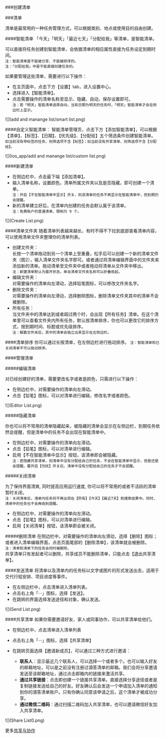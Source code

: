 ###创建清单

###清单

清单是最常用的一种任务管理方式，可以根据类别、地点或使用目的自由创建。

####智能清单
「今天」「明天」「最近七天」「分配给我」等清单，是智能清单。  

可以直接将任务创建到智能清单，会依据清单的相应属性直接为任务设定到期时间。
<br >`注：智能清单是不能被分享、不能被排序的。`
<br >`注：「分配给我」中是不能直接创建任务的。`

如果要管理这些清单，需要进行以下操作：
* 在主页面中，点击下方【设置】tab，进入设置中心。
* 选择进入【智能清单】。
* 点击需要操作的清单名称至显示、隐藏、自动，保存设置即可。
<br >`注：若「明天」智能清单选择自动，当有日期为明天的任务时，「明天」智能清单才会在侧边栏上显示。`

![](add and manange list/smart list.png)

####自定义智能清单：
智能清单管理页，点击下方【添加智能清单】，可以根据【清单】、【标签】、【日期】、【优先级】、【分配给】五个筛选条件创建智能清单。
<br >`如当前没有带标签的任务，则筛选项不含【标签】；如当前没有共享清单，则筛选项不含【分配给】。`

![](ios_app/add and manange list/custom list.png)

####新建清单
* 在侧边栏中，点击最下端【添加清单】。
* 输入清单名称，设置颜色，清单所属文件夹以及是否隐藏，即可创建一个清单。
<br>`注：开启【不在智能清单中显示】开关，则该清单的任务不再显示在智能清单中，但到期仍会提醒。`
* 新的清单建立好后，在清单内创建的任务会默认属于该清单。  
`注：免费账户的普通清单，限制为 9 个。`

![](Create List.png)

####清单文件夹
随着清单列表越来越长，有时不得不下拉到底部查看清单内容，可以使用清单文件夹整理你的清单列表。
* 创建文件夹：  
长按一个清单拖动到另一个清单上至重叠，松手后可以创建一个新的清单文件夹（图2），输入清单文件夹名字即可。或者通过将清单编辑界面中的文件夹来添加新的清单。拖动清单至文件夹中或者拖动将清单从文件夹中移出。
<br >`注：新建清单默认为展开状态，单击清单文件夹名称可以折叠收起。`
* 编辑文件夹：  
对需要操作的清单向左滑动，选择铅笔图标，可以修改文件夹名字。
* 删除文件夹：  
对需要操作的清单向左滑动，选择删除图标，删除清单文件夹其中的清单不会被删除。
* 所有任务：  
当文件夹中的清单达到或者超过两个时，会出现【所有任务】清单。在这个清单里可以查看文件夹内所有任务，默认按清单排序，你也可以更改它的排序方式，按到期时间、标题或优先级排序。
<br >`注：解散文件夹后，其中的清单会独立出来显示在左侧边栏。`

####清单排序
你可以通过长按清单，在左侧边栏进行拖动排序。
`注：智能清单和已关闭清单不可以拖动排序。`

####管理清单

#####编辑清单

对已经创建好的清单，需要更改名字或者是颜色，只需进行以下操作：
* 在侧边栏中，对需要操作的清单向左滑动。
* 点击【铅笔】图标，可以对清单进行编辑，修改名字或者颜色。

![](Editor List.png)

#####隐藏清单

你也可以将不常用的清单隐藏起来，被隐藏的清单会显示在左侧边栏，到期任务依然会提醒，但是清单中的任务不会出现在智能清单中。
* 在侧边栏中，对需要操作的清单向左滑动。
* 点击【铅笔】图标，可以对清单进行编辑。
* 启用【不在智能清单中显示】按钮，该清单即会被隐藏。  
`注：若隐藏共享清单，则清单中没有分配给自己的任务，不会在智能清单中显示，但是还是会提醒。要开启【勿扰】开关后，清单中没有分配给自己的任务才不会提醒。`

#####关闭清单

为了保持界面清爽, 同时提高应用运行速度, 你可以将不常用的或者不活跃的清单暂时关闭。
<br >`注：关闭清单后，清单内任务将不再出现在【所有】【今天】【最近7天】和搜索结果中。同时，清单中的任务也不会再收到提醒。`
* 在侧边栏中，对需要操作的清单向左滑动。
* 点击【铅笔】图标，可以对清单进行编辑。
* 启用【关闭清单】按钮，该清单即会被关闭。

#####删除清单
在侧边栏中，对需要操作的清单向左滑动，选择【删除】图标；或者进入清单编辑界面，点击页面尾部的【删除清单】，该清单就会被删除。
<br>`注：清单和清单下的任务会同时被删除。`
<br >共享清单只有发起者可以删除，共享成员不能删除清单，只能点击【退出共享清单】。

####发送清单
将清单以及清单内的任务标以文字或图片的形式发送出去，适用于交代行程安排、项目进度等事件。
* 在左侧边栏中，点击清单进入清单列表。
* 点击右上角「···」图标，选择【发送】。
* 在跳转的界面选择发送途径和对象，确认发送。

![](Send List.png)

####共享清单
如果你需要邀请好友、家人或同事协作，可以共享清单给他们。
* 在侧边栏中，点击清单进入清单列表
* 点击右上角「···」图标，选择【共享清单】
* 在跳转页面选择【邀请新成员】，可以通过三种方式进行邀请：

   - **联系人**：显示最近几个联系人，可以选择一个或者多个。也可以输入好友的邮箱地址，可以是之前没有注册过滴答清单的邮箱。我们会将分享邀请发送至该邮箱地址，通过点击邮箱内的链接来激活共享。
   - **通过共享链接**：点击即创建一个链接共享清单。直接选择分享途径或者是复制链接发送给自己的好友。好友确认后会发送一个申请加入清单的通知到你的滴答清单账户。只有你确认同意该申请之后，这个清单才被成功分享。
   - **通过微信二维码**：通过扫描二维码加入共享清单，也可以邀请微信好友加入共享清单。


![](Share List0.png)

更多[共享与协作](5_share_list.md)